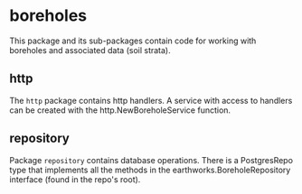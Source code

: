 # boreholes

This package and its sub-packages contain code for working with boreholes and associated data (soil strata).

## http

The `http` package contains http handlers.  A service with access to handlers can be created with the http.NewBoreholeService function.

## repository

Package `repository` contains database operations.  There is a PostgresRepo type that implements all the methods in the earthworks.BoreholeRepository interface (found in the repo's root).
